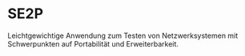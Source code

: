 SE2P
====

Leichtgewichtige Anwendung zum Testen von Netzwerksystemen mit Schwerpunkten auf Portabilität und Erweiterbarkeit.
